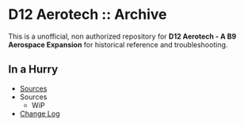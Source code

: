 # D12 Aerotech :: Archive

This is a unofficial, non authorized repository for **D12 Aerotech - A B9 Aerospace Expansion** for historical reference and troubleshooting.


## In a Hurry
* [Sources](https://github.com/net-lisias-ksph/D12-Aerotech/)
* Sources
	+ WiP
* [Change Log](./CHANGE_LOG.md)
